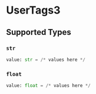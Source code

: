 # UserTags3


## Supported Types

### `str`

```python
value: str = /* values here */
```

### `float`

```python
value: float = /* values here */
```

